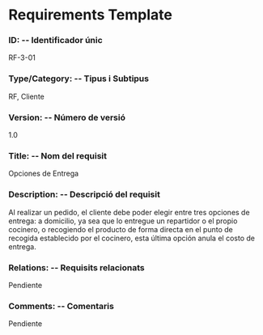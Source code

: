﻿# Requirements Template 

### ID: -- Identificador únic 
RF-3-01 

### Type/Category: -- Tipus i Subtipus 
RF, Cliente
 
### Version: -- Número de versió 
1.0
 
### Title: -- Nom del requisit 
Opciones de Entrega

### Description: -- Descripció del requisit 
Al realizar un pedido, el cliente debe poder elegir entre tres opciones de entrega: a domicilio, ya sea que lo entregue un repartidor o el propio cocinero, o recogiendo el producto de forma directa en el punto de recogida establecido por el cocinero, esta última opción anula el costo de entrega.
 
### Relations: -- Requisits relacionats 
Pendiente
 
### Comments: -- Comentaris 
Pendiente
